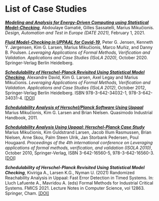 # List of Case Studies

_**[Modeling and Analysis for Energy-Driven Computing using Statistical Model-Checking](EnergyNeutrality)**_,
Abdoulaye Gamatié, Gilles Sassatelli, Marius Mikučionis. *Design, Automation and Test in Europe (DATE 2021),* February 1, 2021.

_**[Fluid Model-Checking in UPPAAL for Covid-19](Covid-19)**_,
Peter G. Jensen, Kenneth Y. Jørgensen, Kim G. Larsen, Marius Mikučionis, Marco Muñiz, and Danny B. Poulsen. *Leveraging Applications of Formal Methods, Verification and Validation. Applications and Case Studies (ISoLA 2020),* October 2020. Springer-Verlag Berlin Heidelberg.

_**[Schedulability of Herschel-Planck Revisited Using Statistical Model Checking](HerschelPlanck2012)**_,
Alexandre David, Kim G. Larsen, Axel Legay and Marius Mikučionis. *Leveraging Applications of Formal Methods, Verification and Validation. Applications and Case Studies (ISoLA 2012)*, October 2012, Springer-Verlag Berlin Heidelberg. ISBN 978-3-642-34032-1, 978-3-642-34031-4. [[DOI](https://doi.org/10.1007/978-3-642-34032-1_28)]


_**[Schedulability Analysis of Herschel/Planck Software Using Uppaal](HerschelPlanck2011)**_
Marius Mikučionis, Kim G. Larsen and Brian Nielsen. Quasimodo Industrial Handbook, 2011.

_**[Schedulability Analysis Using Uppaal: Herschel-Planck Case Study](HerschelPlanck2010)**_
Marius Mikučionis, Kim Guldstrand Larsen, Jacob Illum Rasmussen, Brian Nielsen, Arne Skou, Palm Steen Ulrik, Jan Storbank Pedersen, Poul Hougaard. _Proceedings of the 4th international conference on Leveraging applications of formal methods, verification, and validation (ISOLA 2010)_, October 2010, Springer-Verlag, ISBN 3-642-16560-5, 978-3-642-16560-3. [[DOI](https://doi.org/10.1007/978-3-642-16561-0_21)]

_**Schedulability of Herschel-Planck Revisited Using Statistical Model Checking**_, Kiviriga A., Larsen K.G., Nyman U. (2021) Randomized Reachability Analysis in Uppaal: Fast Error Detection in Timed Systems. In: Lluch Lafuente A., Mavridou A. (eds) Formal Methods for Industrial Critical Systems. FMICS 2021. Lecture Notes in Computer Science, vol 12863. Springer, Cham. [[DOI]](https://doi.org/10.1007/978-3-030-85248-1_9)